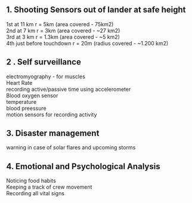 ## 1. Shooting Sensors out of lander at safe height
1st  at 11 km  r = 5km     (area covered - 75km2)  
2nd at  7 km  r = 3km     (area covered - ~27 km2)  
3rd at  3 km   r  = 1.3km (area covered - ~5 km2)  
4th just before touchdown r = 20m (radius covered - ~1.200 km2)  

## 2 . Self surveillance
electromyography - for muscles  
Heart Rate  
recording active/passive time using accelerometer  
Blood oxygen sensor  
temperature  
blood preessure  
motion sensors for recording activity

## 3. Disaster management 
warning in case of solar flares and upcoming storms


## 4. Emotional and Psychological Analysis
Noticing food habits  
Keeping a track of crew movement  
Recording all vital signs  
